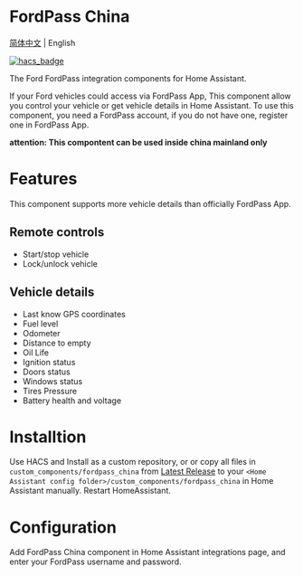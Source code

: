 # FordPass China

[简体中文](https://github.com/georgezhao2010/fordpass_china/blob/main/README.md) | English

[![hacs_badge](https://img.shields.io/badge/HACS-Custom-orange.svg)](https://github.com/custom-components/hacs)

The Ford FordPass integration components for Home Assistant.

If your Ford vehicles could access via FordPass App, This component allow you control your vehicle or get vehicle details in Home Assistant.
To use this component, you need a FordPass account, if you do not have one, register one in FordPass App.

**attention: This compontent can be used inside china mainland only**

# Features

This component supports more vehicle details than officially FordPass App.

## Remote controls
- Start/stop vehicle
- Lock/unlock vehicle

## Vehicle details
- Last know GPS coordinates
- Fuel level
- Odometer
- Distance to empty
- Oil Life
- Ignition status
- Doors status
- Windows status
- Tires Pressure
- Battery health and voltage

# Installtion
Use HACS and Install as a custom repository, or or copy all files in `custom_components/fordpass_china` from [Latest Release](https://github.com/georgezhao2010/fordpass_china/releases/latest) to your `<Home Assistant config folder>/custom_components/fordpass_china` in Home Assistant manually. Restart HomeAssistant.

# Configuration
Add FordPass China component in Home Assistant integrations page, and enter your FordPass username and password.


